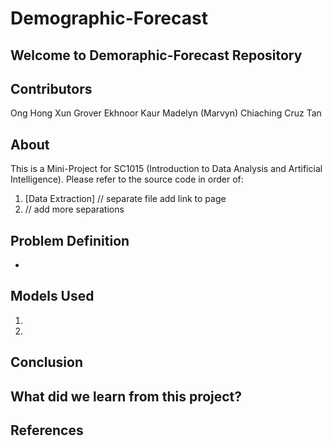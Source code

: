 # Demographic-Forecast
## Welcome to Demoraphic-Forecast Repository

## Contributors
Ong Hong Xun
Grover Ekhnoor Kaur
Madelyn (Marvyn) Chiaching Cruz Tan

## About
This is a Mini-Project for SC1015 (Introduction to Data Analysis and Artificial Intelligence). Please refer to the source code in order of:
1. [Data Extraction] // separate file add link to page
2. // add more separations

## Problem Definition

-

## Models Used

1. 
2. 

## Conclusion



## What did we learn from this project?



## References
